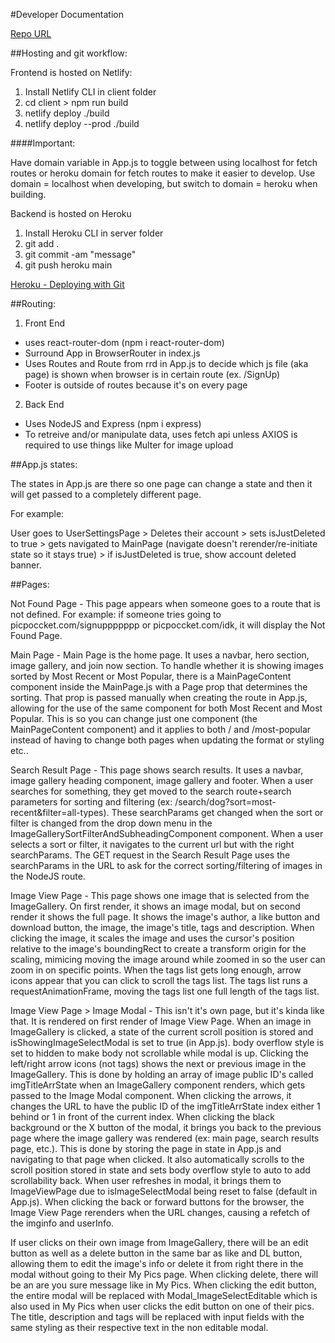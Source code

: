 #Developer Documentation

[Repo URL](https://github.com/ChadWKirk/PicPocket.git)

##Hosting and git workflow:

Frontend is hosted on Netlify:

1. Install Netlify CLI in client folder
1. cd client > npm run build
1. netlify deploy ./build
1. netlify deploy --prod ./build

####Important:

Have domain variable in App.js to toggle between using localhost for fetch routes or heroku domain for fetch routes to make it easier to develop. Use domain = localhost when developing, but switch to domain = heroku when building.

Backend is hosted on Heroku

1. Install Heroku CLI in server folder
1. git add .
1. git commit -am "message"
1. git push heroku main

[Heroku - Deploying with Git](https://devcenter.heroku.com/articles/git)

##Routing:

1. Front End

- uses react-router-dom (npm i react-router-dom)
- Surround App in BrowserRouter in index.js
- Uses Routes and Route from rrd in App.js to decide which js file (aka page) is shown when browser is in certain route (ex. /SignUp)
- Footer is outside of routes because it's on every page

2. Back End

- Uses NodeJS and Express (npm i express)
- To retreive and/or manipulate data, uses fetch api unless AXIOS is required to use things like Multer for image upload

##App.js states:

The states in App.js are there so one page can change a state and then it will get passed to a completely different page.

For example:

User goes to UserSettingsPage > Deletes their account > sets isJustDeleted to true > gets navigated to MainPage (navigate doesn't rerender/re-initiate state so it stays true) > if isJustDeleted is true, show account deleted banner.

##Pages:

Not Found Page - This page appears when someone goes to a route that is not defined. For example: if someone tries going to picpoccket.com/signuppppppp or picpoccket.com/idk, it will display the Not Found Page.

Main Page - Main Page is the home page. It uses a navbar, hero section, image gallery, and join now section. To handle whether it is showing images sorted by Most Recent or Most Popular, there is a MainPageContent component inside the MainPage.js with a Page prop that determines the sorting. That prop is passed manually when creating the route in App.js, allowing for the use of the same component for both Most Recent and Most Popular. This is so you can change just one component (the MainPageContent component) and it applies to both / and /most-popular instead of having to change both pages when updating the format or styling etc..

Search Result Page - This page shows search results. It uses a navbar, image gallery heading component, image gallery and footer. When a user searches for something, they get moved to the search route+search parameters for sorting and filtering (ex: /search/dog?sort=most-recent&filter=all-types). These searchParams get changed when the sort or filter is changed from the drop down menu in the ImageGallerySortFilterAndSubheadingComponent component. When a user selects a sort or filter, it navigates to the current url but with the right searchParams. The GET request in the Search Result Page uses the searchParams in the URL to ask for the correct sorting/filtering of images in the NodeJS route.

Image View Page - This page shows one image that is selected from the ImageGallery. On first render, it shows an image modal, but on second render it shows the full page. It shows the image's author, a like button and download button, the image, the image's title, tags and description. When clicking the image, it scales the image and uses the cursor's position relative to the image's boundingRect to create a transform origin for the scaling, mimicing moving the image around while zoomed in so the user can zoom in on specific points. When the tags list gets long enough, arrow icons appear that you can click to scroll the tags list. The tags list runs a requestAnimationFrame, moving the tags list one full length of the tags list.

Image View Page > Image Modal - This isn't it's own page, but it's kinda like that. It is rendered on first render of Image View Page. When an image in ImageGallery is clicked, a state of the current scroll position is stored and isShowingImageSelectModal is set to true (in App.js). body overflow style is set to hidden to make body not scrollable while modal is up. Clicking the left/right arrow icons (not tags) shows the next or previous image in the ImageGallery. This is done by holding an array of image public ID's called imgTitleArrState when an ImageGallery component renders, which gets passed to the Image Modal component. When clicking the arrows, it changes the URL to have the public ID of the imgTitleArrState index either 1 behind or 1 in front of the current index. When clicking the black background or the X button of the modal, it brings you back to the previous page where the image gallery was rendered (ex: main page, search results page, etc.). This is done by storing the page in state in App.js and navigating to that page when clicked. It also automatically scrolls to the scroll position stored in state and sets body overflow style to auto to add scrollability back. When user refreshes in modal, it brings them to ImageViewPage due to isImageSelectModal being reset to false (default in App.js). When clicking the back or forward buttons for the browser, the Image View Page rerenders when the URL changes, causing a refetch of the imginfo and userInfo.

If user clicks on their own image from ImageGallery, there will be an edit button as well as a delete button in the same bar as like and DL button, allowing them to edit the image's info or delete it from right there in the modal without going to their My Pics page. When clicking delete, there will be an are you sure message like in My Pics. When clicking the edit button, the entire modal will be replaced with Modal_ImageSelectEditable which is also used in My Pics when user clicks the edit button on one of their pics. The title, description and tags will be replaced with input fields with the same styling as their respective text in the non editable modal.
